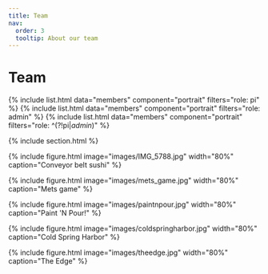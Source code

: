 ```yaml
---
title: Team
nav:
  order: 3
  tooltip: About our team
---
```


# Team

{% include list.html data="members" component="portrait" filters="role: pi" %}
{% include list.html data="members" component="portrait" filters="role: admin" %}
{% include list.html data="members" component="portrait" filters="role: ^(?!pi$|admin$)" %}

{% include section.html %}

{% include figure.html image="images/IMG_5788.jpg" width="80%" caption="Conveyor belt sushi" %}

{% include figure.html image="images/mets_game.jpg" width="80%" caption="Mets game" %}

{% include figure.html image="images/paintnpour.jpg" width="80%" caption="Paint 'N Pour!" %}

{% include figure.html image="images/coldspringharbor.jpg" width="80%" caption="Cold Spring Harbor" %}

{% include figure.html image="images/theedge.jpg" width="80%" caption="The Edge" %}

